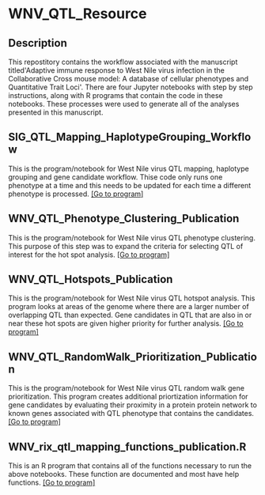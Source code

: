 
# WNV_QTL_Resource
## Description

 This repostitory contains the workflow associated with the manuscript titled'Adaptive immune response to West Nile virus infection in the Collaborative Cross mouse model: A database of cellular phenotypes and Quantitative Trait Loci'. There are four Jupyter notebooks with step by step instructions, along with R programs that contain the code in these notebooks. These processes were used to generate all of the analyses presented in this manuscript.

## SIG_QTL_Mapping_HaplotypeGrouping_Workflow
This is the program/notebook for West Nile virus QTL mapping, haplotype grouping and gene candidate workflow. Thise code only runs one phenotype at a time and this needs to be updated for each time a different phenotype is processed.
[[Go to program]](https://github.com/chambest/WNV_QTL_Resource/tree/main/Code/SIG_QTL_Mapping_HaplotypeGrouping_Workflow.ipynb)

## WNV_QTL_Phenotype_Clustering_Publication
This is the program/notebook for West Nile virus QTL phenotype clustering. This purpose of this step was to expand the criteria for selecting QTL of interest for the hot spot analysis.
[[Go to program]](https://github.com/chambest/WNV_QTL_Resource/tree/main/Code/WNV_QTL_Phenotype_Clustering_Publication.ipynb)

## WNV_QTL_Hotspots_Publication
This is the program/notebook for West Nile virus QTL hotspot analysis. This program looks at areas of the genome where there are a larger number of overlapping QTL than expected. Gene candidates in QTL that are also in or near these hot spots are given higher priority for further analysis.
[[Go to program]](https://github.com/chambest/WNV_QTL_Resource/tree/main/Code/WNV_QTL_Hotspots_Publication.ipynb)

## WNV_QTL_RandomWalk_Prioritization_Publication
This is the program/notebook for West Nile virus QTL random walk gene prioritization. This program creates additional priortization information for gene candidates by evaluating their proximity in a protein protein network to known genes associated with QTL phenotype that contains the candidates.
[[Go to program]](https://github.com/chambest/WNV_QTL_Resource/tree/main/Code/WNV_QTL_RandomWalk_Prioritization_Publication.ipynb)

## WNV_rix_qtl_mapping_functions_publication.R
This is an R program that contains all of the functions necessary to run the above notebooks. These function are documented and most have help functions.
[[Go to program]](https://github.com/chambest/WNV_QTL_Resource/tree/main/Code/WNV_rix_qtl_mapping_functions_publication.R)



 

